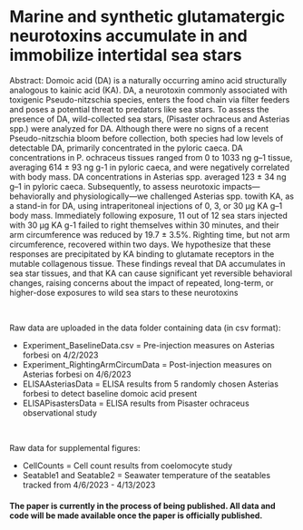# Marine and synthetic glutamatergic neurotoxins accumulate in and immobilize intertidal sea stars

Abstract: Domoic acid (DA) is a naturally occurring amino acid structurally analogous to kainic acid (KA). DA, a neurotoxin commonly associated with toxigenic Pseudo-nitzschia species, enters the food chain via filter feeders and poses a potential threat to predators like sea stars. To assess the presence of DA, wild-collected sea stars, (Pisaster ochraceus and Asterias spp.) were analyzed for DA. Although there were no signs of a recent Pseudo-nitzschia bloom before collection, both species had low levels of detectable DA, primarily concentrated in the pyloric caeca. DA concentrations in P. ochraceus tissues ranged from 0 to 1033 ng g–1 tissue, averaging 614 ± 93  ng g-1 in pyloric caeca, and were negatively correlated with body mass. DA concentrations in Asterias spp. averaged 123 ± 34 ng g–1 in pyloric caeca. Subsequently, to assess neurotoxic impacts—behaviorally and physiologically—we challenged Asterias spp. towith KA, as a stand-in for DA, using intraperitoneal injections of 0, 3, or 30 μg KA g–1 body mass. Immediately following exposure, 11 out of 12 sea stars injected with 30 μg KA g-1 failed to right themselves within 30 minutes, and their arm circumference was reduced by 19.7 ± 3.5%. Righting time, but not arm circumference, recovered within two days. We hypothesize that these responses are precipitated by KA binding to glutamate receptors in the mutable collagenous tissue. These findings reveal that DA accumulates in sea star tissues, and that KA can cause significant yet reversible behavioral changes, raising concerns about the impact of repeated, long-term, or higher-dose exposures to wild sea stars to these neurotoxins

<br />

Raw data are uploaded in the data folder containing data (in csv format):
* Experiment_BaselineData.csv = Pre-injection measures on Asterias forbesi on 4/2/2023
* Experiment_RightingArmCircumData = Post-injection measures on Asterias forbesi on 4/6/2023
* ELISAAsteriasData = ELISA results from 5 randomly chosen Asterias forbesi to detect baseline domoic acid present
* ELISAPisastersData = ELISA results from Pisaster ochraceus observational study

<br />

Raw data for supplemental figures:
* CellCounts = Cell count results from coelomocyte study
* Seatable1 and Seatable2 = Seawater temperature of the seatables tracked from 4/6/2023 - 4/13/2023


#### The paper is currently in the process of being published. All data and code will be made available once the paper is officially published.
